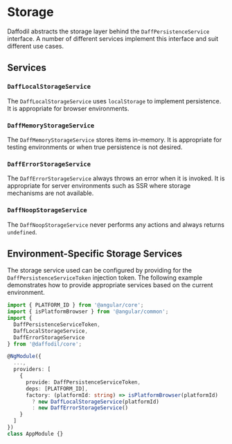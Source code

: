# Storage

Daffodil abstracts the storage layer behind the `DaffPersistenceService` interface. A number of different services implement this interface and suit different use cases.

## Services
<!-- TODO: clarify use cases -->

### `DaffLocalStorageService`

The `DaffLocalStorageService` uses `localStorage` to implement persistence. It is appropriate for browser environments.

### `DaffMemoryStorageService`

The `DaffMemoryStorageService` stores items in-memory. It is appropriate for testing environments or when true persistence is not desired.

### `DaffErrorStorageService`

The `DaffErrorStorageService` always throws an error when it is invoked. It is appropriate for server environments such as SSR where storage mechanisms are not available.

### `DaffNoopStorageService`

The `DaffNoopStorageService` never performs any actions and always returns `undefined`.

## Environment-Specific Storage Services

The storage service used can be configured by providing for the `DaffPersistenceServiceToken` injection token. The following example demonstrates how to provide appropriate services based on the current environment.

<!-- TODO: find a better example -->
```typescript
import { PLATFORM_ID } from '@angular/core';
import { isPlatformBrowser } from '@angular/common';
import {
  DaffPersistenceServiceToken,
  DaffLocalStorageService,
  DaffErrorStorageService
} from '@daffodil/core';

@NgModule({
  ...,
  providers: [
    {
      provide: DaffPersistenceServiceToken,
      deps: [PLATFORM_ID],
      factory: (platformId: string) => isPlatformBrowser(platformId)
        ? new DaffLocalStorageService(platformId)
        : new DaffErrorStorageService()
    }
  ]
})
class AppModule {}
```